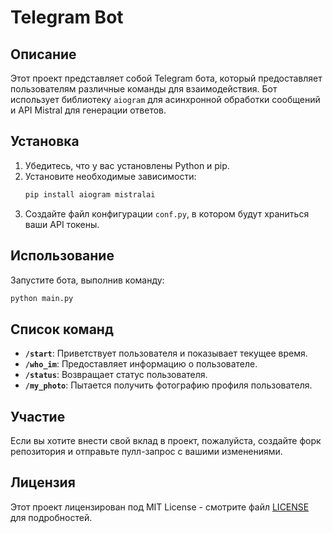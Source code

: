 # Telegram Bot

## Описание

Этот проект представляет собой Telegram бота, который предоставляет пользователям различные команды для взаимодействия. Бот использует библиотеку `aiogram` для асинхронной обработки сообщений и API Mistral для генерации ответов.

## Установка

1. Убедитесь, что у вас установлены Python и pip.
2. Установите необходимые зависимости:
    ```bash
    pip install aiogram mistralai
    ```
3. Создайте файл конфигурации `conf.py`, в котором будут храниться ваши API токены.

## Использование

Запустите бота, выполнив команду:

```bash
python main.py
```

## Список команд

-   **`/start`**: Приветствует пользователя и показывает текущее время.
-   **`/who_im`**: Предоставляет информацию о пользователе.
-   **`/status`**: Возвращает статус пользователя.
-   **`/my_photo`**: Пытается получить фотографию профиля пользователя.

## Участие

Если вы хотите внести свой вклад в проект, пожалуйста, создайте форк репозитория и отправьте пулл-запрос с вашими изменениями.

## Лицензия

Этот проект лицензирован под MIT License - смотрите файл [LICENSE](LICENSE) для подробностей.
